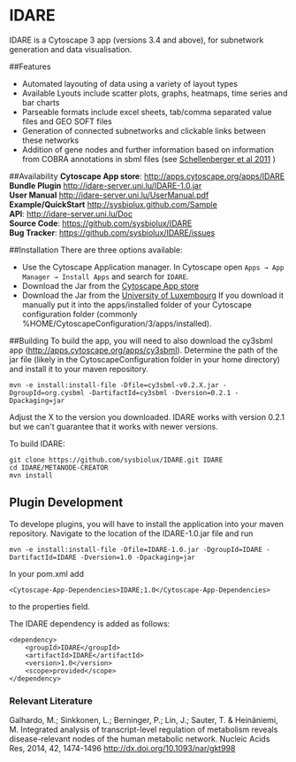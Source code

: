 # IDARE

IDARE is a Cytoscape 3 app (versions 3.4 and above), for subnetwork generation and data visualisation.

##Features
* Automated layouting of data using a variety of layout types
* Available Lyouts include scatter plots, graphs, heatmaps, time series and bar charts
* Parseable formats include excel sheets, tab/comma separated value files and GEO SOFT files
* Generation of connected subnetworks and clickable links between these networks
* Addition of gene nodes and further information based on information from COBRA annotations in sbml files (see [Schellenberger et al 2011](http://www.nature.com/nprot/journal/v6/n9/abs/nprot.2011.308.html) )

##Availability
**Cytoscape App store**: http://apps.cytoscape.org/apps/IDARE  
**Bundle Plugin** http://idare-server.uni.lu/IDARE-1.0.jar  
**User Manual** http://idare-server.uni.lu/UserManual.pdf  
**Example/QuickStart** http://sysbiolux.github.com/Sample  
**API**: http://idare-server.uni.lu/Doc  
**Source Code**: https://github.com/sysbiolux/IDARE  
**Bug Tracker**: https://github.com/sysbiolux/IDARE/issues  
 
##Installation
There are three options available:
* Use the Cytoscape Application manager. In Cytoscape open `Apps → App Manager → Install Apps` and search for `IDARE`. 
* Download the Jar from the [Cytoscape App store](http://apps.cytoscape.org/apps/IDARE)
* Download the Jar from the [University of Luxembourg](http://idare-server.uni.lu/IDARE-1.0.jar)
If you download it manually put it into the apps/installed folder of your Cytoscape configuration folder (commonly %HOME/CytoscapeConfiguration/3/apps/installed).

##Building
To build the app, you will need to also download the cy3sbml app (http://apps.cytoscape.org/apps/cy3sbml).
Determine the path of the jar file (likely in the CytoscapeConfiguration folder in your home directory) and install it to your maven repository.

```
mvn -e install:install-file -Dfile=cy3sbml-v0.2.X.jar -DgroupId=org.cysbml -DartifactId=cy3sbml -Dversion=0.2.1 -Dpackaging=jar
```
Adjust the X to the version you downloaded. IDARE works with version 0.2.1 but we can't guarantee that it works with newer versions.

To build IDARE:
```
git clone https://github.com/sysbiolux/IDARE.git IDARE
cd IDARE/METANODE-CREATOR
mvn install
```
## Plugin Development

To develope plugins, you will have to install the application into your maven repository.
Navigate to the location of the IDARE-1.0.jar file and run
```
mvn -e install:install-file -Dfile=IDARE-1.0.jar -DgroupId=IDARE -DartifactId=IDARE -Dversion=1.0 -Dpackaging=jar
```

In your pom.xml add
```
<Cytoscape-App-Dependencies>IDARE;1.0</Cytoscape-App-Dependencies>
```
to the properties field.

The IDARE dependency is added as follows:
```
<dependency>
	<groupId>IDARE</groupId>
	<artifactId>IDARE</artifactId>
	<version>1.0</version>
	<scope>provided</scope>	
</dependency>
```


### Relevant Literature
Galhardo, M.; Sinkkonen, L.; Berninger, P.; Lin, J.; Sauter, T. & Heinäniemi, M. Integrated analysis of transcript-level regulation of metabolism reveals disease-relevant nodes of the human metabolic network. Nucleic Acids Res, 2014, 42, 1474-1496
http://dx.doi.org/10.1093/nar/gkt998

